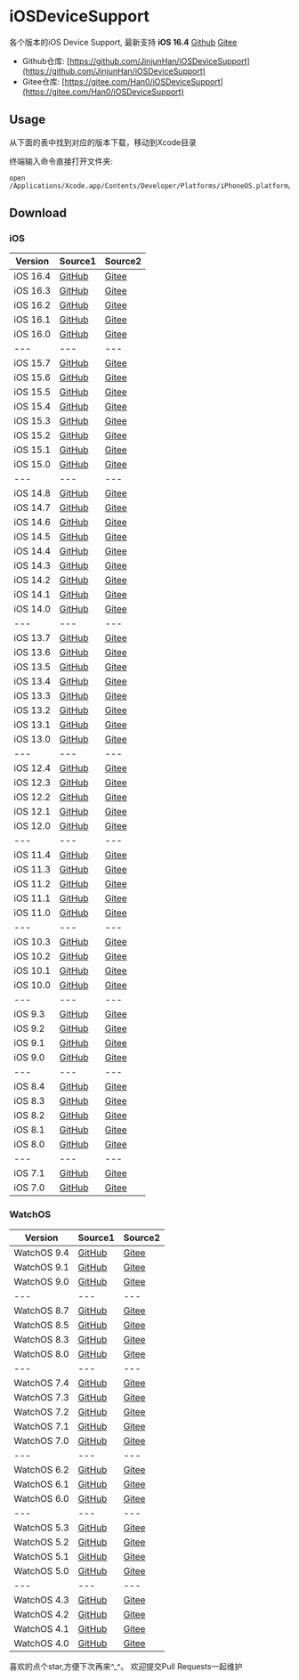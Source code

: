 # iOSDeviceSupport
各个版本的iOS Device Support, 最新支持 **iOS 16.4** [<u>Github</u>](https://github.com/JinjunHan/iOSDeviceSupport/raw/master/iOSDeviceSupport/16.4.zip) [<u>Gitee</u>](https://gitee.com/Han0/iOSDeviceSupport/raw/master/iOSDeviceSupport/16.4.zip) 
* Github仓库: [https://github.com/JinjunHan/iOSDeviceSupport](https://github.com/JinjunHan/iOSDeviceSupport)
* Gitee仓库: [https://gitee.com/Han0/iOSDeviceSupport](https://gitee.com/Han0/iOSDeviceSupport)

## Usage
从下面的表中找到对应的版本下载，移动到Xcode目录

终端输入命令直接打开文件夹:
```
open /Applications/Xcode.app/Contents/Developer/Platforms/iPhoneOS.platform/DeviceSupport
```

## Download

### iOS
| Version | Source1 | Source2 |
| --- | --- | --- |
| iOS 16.4 | [GitHub](https://github.com/JinjunHan/iOSDeviceSupport/raw/master/iOSDeviceSupport/16.4.zip) | [Gitee](https://gitee.com/Han0/iOSDeviceSupport/raw/master/iOSDeviceSupport/16.4.zip) |
| iOS 16.3 | [GitHub](https://github.com/JinjunHan/iOSDeviceSupport/raw/master/iOSDeviceSupport/16.3.zip) | [Gitee](https://gitee.com/Han0/iOSDeviceSupport/raw/master/iOSDeviceSupport/16.3.zip) |
| iOS 16.2 | [GitHub](https://github.com/JinjunHan/iOSDeviceSupport/raw/master/iOSDeviceSupport/16.2.zip) | [Gitee](https://gitee.com/Han0/iOSDeviceSupport/raw/master/iOSDeviceSupport/16.2.zip) |
| iOS 16.1 | [GitHub](https://github.com/JinjunHan/iOSDeviceSupport/raw/master/iOSDeviceSupport/16.1.zip) | [Gitee](https://gitee.com/Han0/iOSDeviceSupport/raw/master/iOSDeviceSupport/16.1.zip) |
| iOS 16.0 | [GitHub](https://github.com/JinjunHan/iOSDeviceSupport/raw/master/iOSDeviceSupport/16.0.zip) | [Gitee](https://gitee.com/Han0/iOSDeviceSupport/raw/master/iOSDeviceSupport/16.0.zip) |
| --- | --- | --- |
| iOS 15.7 | [GitHub](https://github.com/JinjunHan/iOSDeviceSupport/raw/master/iOSDeviceSupport/15.7.zip) | [Gitee](https://gitee.com/Han0/iOSDeviceSupport/raw/master/iOSDeviceSupport/15.7.zip) |
| iOS 15.6 | [GitHub](https://github.com/JinjunHan/iOSDeviceSupport/raw/master/iOSDeviceSupport/15.6.zip) | [Gitee](https://gitee.com/Han0/iOSDeviceSupport/raw/master/iOSDeviceSupport/15.6.zip) |
| iOS 15.5 | [GitHub](https://github.com/JinjunHan/iOSDeviceSupport/raw/master/iOSDeviceSupport/15.5.zip) | [Gitee](https://gitee.com/Han0/iOSDeviceSupport/raw/master/iOSDeviceSupport/15.5.zip) |
| iOS 15.4 | [GitHub](https://github.com/JinjunHan/iOSDeviceSupport/raw/master/iOSDeviceSupport/15.4.zip)  | [Gitee](https://gitee.com/Han0/iOSDeviceSupport/raw/master/iOSDeviceSupport/15.4.zip) |
| iOS 15.3 | [GitHub](https://github.com/JinjunHan/iOSDeviceSupport/raw/master/iOSDeviceSupport/15.3.zip) | [Gitee](https://gitee.com/Han0/iOSDeviceSupport/raw/master/iOSDeviceSupport/15.3.zip) |
| iOS 15.2 | [GitHub](https://github.com/JinjunHan/iOSDeviceSupport/raw/master/iOSDeviceSupport/15.2.zip) | [Gitee](https://gitee.com/Han0/iOSDeviceSupport/raw/master/iOSDeviceSupport/15.2.zip) |
| iOS 15.1 | [GitHub](https://github.com/JinjunHan/iOSDeviceSupport/raw/master/iOSDeviceSupport/15.1.zip) | [Gitee](https://gitee.com/Han0/iOSDeviceSupport/raw/master/iOSDeviceSupport/15.1.zip) |
| iOS 15.0 | [GitHub](https://github.com/JinjunHan/iOSDeviceSupport/raw/master/iOSDeviceSupport/15.0.zip) | [Gitee](https://gitee.com/Han0/iOSDeviceSupport/raw/master/iOSDeviceSupport/15.0.zip) |
| --- | --- | --- |
| iOS 14.8 | [GitHub](https://github.com/JinjunHan/iOSDeviceSupport/raw/master/iOSDeviceSupport/14.8.zip) | [Gitee](https://gitee.com/Han0/iOSDeviceSupport/raw/master/iOSDeviceSupport/14.8.zip) |
| iOS 14.7 | [GitHub](https://github.com/JinjunHan/iOSDeviceSupport/raw/master/iOSDeviceSupport/14.7.zip) | [Gitee](https://gitee.com/Han0/iOSDeviceSupport/raw/master/iOSDeviceSupport/14.7.zip) |
| iOS 14.6 | [GitHub](https://github.com/JinjunHan/iOSDeviceSupport/raw/master/iOSDeviceSupport/14.6.zip) | [Gitee](https://gitee.com/Han0/iOSDeviceSupport/raw/master/iOSDeviceSupport/14.6.zip) |
| iOS 14.5 | [GitHub](https://github.com/JinjunHan/iOSDeviceSupport/raw/master/iOSDeviceSupport/14.5.zip) | [Gitee](https://gitee.com/Han0/iOSDeviceSupport/raw/master/iOSDeviceSupport/14.5.zip) |
| iOS 14.4 | [GitHub](https://github.com/JinjunHan/iOSDeviceSupport/raw/master/iOSDeviceSupport/14.4.zip) | [Gitee](https://gitee.com/Han0/iOSDeviceSupport/raw/master/iOSDeviceSupport/14.4.zip) |
| iOS 14.3 | [GitHub](https://github.com/JinjunHan/iOSDeviceSupport/raw/master/iOSDeviceSupport/14.3.zip) | [Gitee](https://gitee.com/Han0/iOSDeviceSupport/raw/master/iOSDeviceSupport/14.3.zip) |
| iOS 14.2 | [GitHub](https://github.com/JinjunHan/iOSDeviceSupport/raw/master/iOSDeviceSupport/14.2.zip) | [Gitee](https://gitee.com/Han0/iOSDeviceSupport/raw/master/iOSDeviceSupport/14.2.zip) |
| iOS 14.1 | [GitHub](https://github.com/JinjunHan/iOSDeviceSupport/raw/master/iOSDeviceSupport/14.1.zip) | [Gitee](https://gitee.com/Han0/iOSDeviceSupport/raw/master/iOSDeviceSupport/14.1.zip) |
| iOS 14.0 | [GitHub](https://github.com/JinjunHan/iOSDeviceSupport/raw/master/iOSDeviceSupport/14.0.zip) | [Gitee](https://gitee.com/Han0/iOSDeviceSupport/raw/master/iOSDeviceSupport/14.0.zip) |
| --- | --- | --- |
| iOS 13.7 | [GitHub](https://github.com/JinjunHan/iOSDeviceSupport/raw/master/iOSDeviceSupport/13.7.zip) | [Gitee](https://gitee.com/Han0/iOSDeviceSupport/raw/master/iOSDeviceSupport/13.7.zip) |
| iOS 13.6 | [GitHub](https://github.com/JinjunHan/iOSDeviceSupport/raw/master/iOSDeviceSupport/13.6.zip) | [Gitee](https://gitee.com/Han0/iOSDeviceSupport/raw/master/iOSDeviceSupport/13.6.zip) |
| iOS 13.5 | [GitHub](https://github.com/JinjunHan/iOSDeviceSupport/raw/master/iOSDeviceSupport/13.5.zip) | [Gitee](https://gitee.com/Han0/iOSDeviceSupport/raw/master/iOSDeviceSupport/13.5.zip) |
| iOS 13.4 | [GitHub](https://github.com/JinjunHan/iOSDeviceSupport/raw/master/iOSDeviceSupport/13.4.zip) | [Gitee](https://gitee.com/Han0/iOSDeviceSupport/raw/master/iOSDeviceSupport/13.4.zip) |
| iOS 13.3 | [GitHub](https://github.com/JinjunHan/iOSDeviceSupport/raw/master/iOSDeviceSupport/13.3.zip) | [Gitee](https://gitee.com/Han0/iOSDeviceSupport/raw/master/iOSDeviceSupport/13.3.zip) |
| iOS 13.2 | [GitHub](https://github.com/JinjunHan/iOSDeviceSupport/raw/master/iOSDeviceSupport/13.2.zip) | [Gitee](https://gitee.com/Han0/iOSDeviceSupport/raw/master/iOSDeviceSupport/13.2.zip) |
| iOS 13.1 | [GitHub](https://github.com/JinjunHan/iOSDeviceSupport/raw/master/iOSDeviceSupport/13.1.zip) | [Gitee](https://gitee.com/Han0/iOSDeviceSupport/raw/master/iOSDeviceSupport/13.1.zip) |
| iOS 13.0 | [GitHub](https://github.com/JinjunHan/iOSDeviceSupport/raw/master/iOSDeviceSupport/13.0.zip) | [Gitee](https://gitee.com/Han0/iOSDeviceSupport/raw/master/iOSDeviceSupport/13.0.zip) |
| --- | --- | --- |
| iOS 12.4 | [GitHub](https://github.com/JinjunHan/iOSDeviceSupport/raw/master/iOSDeviceSupport/12.4.zip) | [Gitee](https://gitee.com/Han0/iOSDeviceSupport/raw/master/iOSDeviceSupport/12.4.zip) |
| iOS 12.3 | [GitHub](https://github.com/JinjunHan/iOSDeviceSupport/raw/master/iOSDeviceSupport/12.3.zip) | [Gitee](https://gitee.com/Han0/iOSDeviceSupport/raw/master/iOSDeviceSupport/12.3.zip) |
| iOS 12.2 | [GitHub](https://github.com/JinjunHan/iOSDeviceSupport/raw/master/iOSDeviceSupport/12.2.zip) | [Gitee](https://gitee.com/Han0/iOSDeviceSupport/raw/master/iOSDeviceSupport/12.2.zip) |
| iOS 12.1 | [GitHub](https://github.com/JinjunHan/iOSDeviceSupport/raw/master/iOSDeviceSupport/12.1.zip) | [Gitee](https://gitee.com/Han0/iOSDeviceSupport/raw/master/iOSDeviceSupport/12.1.zip) |
| iOS 12.0 | [GitHub](https://github.com/JinjunHan/iOSDeviceSupport/raw/master/iOSDeviceSupport/12.0.zip) | [Gitee](https://gitee.com/Han0/iOSDeviceSupport/raw/master/iOSDeviceSupport/12.0.zip) |
| --- | --- | --- |
| iOS 11.4 | [GitHub](https://github.com/JinjunHan/iOSDeviceSupport/raw/master/iOSDeviceSupport/11.4.zip) | [Gitee](https://gitee.com/Han0/iOSDeviceSupport/raw/master/iOSDeviceSupport/11.4.zip) |
| iOS 11.3 | [GitHub](https://github.com/JinjunHan/iOSDeviceSupport/raw/master/iOSDeviceSupport/11.3.zip) | [Gitee](https://gitee.com/Han0/iOSDeviceSupport/raw/master/iOSDeviceSupport/11.3.zip) |
| iOS 11.2 | [GitHub](https://github.com/JinjunHan/iOSDeviceSupport/raw/master/iOSDeviceSupport/11.2.zip) | [Gitee](https://gitee.com/Han0/iOSDeviceSupport/raw/master/iOSDeviceSupport/11.2.zip) |
| iOS 11.1 | [GitHub](https://github.com/JinjunHan/iOSDeviceSupport/raw/master/iOSDeviceSupport/11.1.zip) | [Gitee](https://gitee.com/Han0/iOSDeviceSupport/raw/master/iOSDeviceSupport/11.1.zip) |
| iOS 11.0 | [GitHub](https://github.com/JinjunHan/iOSDeviceSupport/raw/master/iOSDeviceSupport/11.0.zip) | [Gitee](https://gitee.com/Han0/iOSDeviceSupport/raw/master/iOSDeviceSupport/11.0.zip) |
| --- | --- | --- |
| iOS 10.3 | [GitHub](https://github.com/JinjunHan/iOSDeviceSupport/raw/master/iOSDeviceSupport/10.3.zip) | [Gitee](https://gitee.com/Han0/iOSDeviceSupport/raw/master/iOSDeviceSupport/10.3.zip) |
| iOS 10.2 | [GitHub](https://github.com/JinjunHan/iOSDeviceSupport/raw/master/iOSDeviceSupport/10.2.zip) | [Gitee](https://gitee.com/Han0/iOSDeviceSupport/raw/master/iOSDeviceSupport/10.2.zip) |
| iOS 10.1 | [GitHub](https://github.com/JinjunHan/iOSDeviceSupport/raw/master/iOSDeviceSupport/10.1.zip) | [Gitee](https://gitee.com/Han0/iOSDeviceSupport/raw/master/iOSDeviceSupport/10.1.zip) |
| iOS 10.0 | [GitHub](https://github.com/JinjunHan/iOSDeviceSupport/raw/master/iOSDeviceSupport/10.0.zip) | [Gitee](https://gitee.com/Han0/iOSDeviceSupport/raw/master/iOSDeviceSupport/10.0.zip) |
| --- | --- | --- |
| iOS 9.3 | [GitHub](https://github.com/JinjunHan/iOSDeviceSupport/raw/master/iOSDeviceSupport/9.3.zip) | [Gitee](https://gitee.com/Han0/iOSDeviceSupport/raw/master/iOSDeviceSupport/9.3.zip) |
| iOS 9.2 | [GitHub](https://github.com/JinjunHan/iOSDeviceSupport/raw/master/iOSDeviceSupport/9.2.zip) | [Gitee](https://gitee.com/Han0/iOSDeviceSupport/raw/master/iOSDeviceSupport/9.2.zip) |
| iOS 9.1 | [GitHub](https://github.com/JinjunHan/iOSDeviceSupport/raw/master/iOSDeviceSupport/9.1.zip) | [Gitee](https://gitee.com/Han0/iOSDeviceSupoort/raw/master/iOSDeviceSupport/9.1.zip) |
| iOS 9.0 | [GitHub](https://github.com/JinjunHan/iOSDeviceSupport/raw/master/iOSDeviceSupport/9.0.zip) | [Gitee](https://gitee.com/Han0/iOSDeviceSupport/raw/master/iOSDeviceSupport/9.0.zip) |
| --- | --- | --- |
| iOS 8.4 | [GitHub](https://github.com/JinjunHan/iOSDeviceSupport/raw/master/iOSDeviceSupport/8.4.zip) | [Gitee](https://gitee.com/Han0/iOSDeviceSupport/raw/master/iOSDeviceSupport/8.4.zip) |
| iOS 8.3 | [GitHub](https://github.com/JinjunHan/iOSDeviceSupport/raw/master/iOSDeviceSupport/8.3.zip) | [Gitee](https://gitee.com/Han0/iOSDeviceSupport/raw/master/iOSDeviceSupport/8.3.zip) |
| iOS 8.2 | [GitHub](https://github.com/JinjunHan/iOSDeviceSupport/raw/master/iOSDeviceSupport/8.2.zip) | [Gitee](https://gitee.com/Han0/iOSDeviceSupport/raw/master/iOSDeviceSupport/8.2.zip) |
| iOS 8.1 | [GitHub](https://github.com/JinjunHan/iOSDeviceSupport/raw/master/iOSDeviceSupport/8.1.zip) | [Gitee](https://gitee.com/Han0/iOSDeviceSupport/raw/master/iOSDeviceSupport/8.1.zip) |
| iOS 8.0 | [GitHub](https://github.com/JinjunHan/iOSDeviceSupport/raw/master/iOSDeviceSupport/8.0.zip) | [Gitee](https://gitee.com/Han0/iOSDeviceSupport/raw/master/iOSDeviceSupport/8.0.zip) |
| --- | --- | --- |
| iOS 7.1 | [GitHub](https://github.com/JinjunHan/iOSDeviceSupport/raw/master/iOSDeviceSupport/7.1.zip) | [Gitee](https://gitee.com/Han0/iOSDeviceSupport/raw/master/iOSDeviceSupport/7.1.zip) |
| iOS 7.0 | [GitHub](https://github.com/JinjunHan/iOSDeviceSupport/raw/master/iOSDeviceSupport/7.0.zip) | [Gitee](https://gitee.com/Han0/iOSDeviceSupport/raw/master/iOSDeviceSupport/7.0.zip) |

### WatchOS
| Version | Source1 | Source2 |
| --- | --- | --- |
| WatchOS 9.4 | [GitHub](https://github.com/JinjunHan/iOSDeviceSupport/raw/master/WatchOSDeviceSupport/9.4.zip) | [Gitee](https://gitee.com/Han0/iOSDeviceSupport/raw/master/WatchOSDeviceSupport/9.4.zip) |
| WatchOS 9.1 | [GitHub](https://github.com/JinjunHan/iOSDeviceSupport/raw/master/WatchOSDeviceSupport/9.1.zip) | [Gitee](https://gitee.com/Han0/iOSDeviceSupport/raw/master/WatchOSDeviceSupport/9.1.zip) |
| WatchOS 9.0 | [GitHub](https://github.com/JinjunHan/iOSDeviceSupport/raw/master/WatchOSDeviceSupport/9.0.zip) | [Gitee](https://gitee.com/Han0/iOSDeviceSupport/raw/master/WatchOSDeviceSupport/9.0.zip) |
| --- | --- | --- |
| WatchOS 8.7 | [GitHub](https://github.com/JinjunHan/iOSDeviceSupport/raw/master/WatchOSDeviceSupport/8.7.zip) | [Gitee](https://gitee.com/Han0/iOSDeviceSupport/raw/master/WatchOSDeviceSupport/8.7.zip) |
| WatchOS 8.5 | [GitHub](https://github.com/JinjunHan/iOSDeviceSupport/raw/master/WatchOSDeviceSupport/8.5.zip) | [Gitee](https://gitee.com/Han0/iOSDeviceSupport/raw/master/WatchOSDeviceSupport/8.5.zip) |
| WatchOS 8.3 | [GitHub](https://github.com/JinjunHan/iOSDeviceSupport/raw/master/WatchOSDeviceSupport/8.3.zip) | [Gitee](https://gitee.com/Han0/iOSDeviceSupport/raw/master/WatchOSDeviceSupport/8.3.zip) |
| WatchOS 8.0 | [GitHub](https://github.com/JinjunHan/iOSDeviceSupport/raw/master/WatchOSDeviceSupport/8.0.zip) | [Gitee](https://gitee.com/Han0/iOSDeviceSupport/raw/master/WatchOSDeviceSupport/8.0.zip) |
| --- | --- | --- |
| WatchOS 7.4 | [GitHub](https://github.com/JinjunHan/iOSDeviceSupport/raw/master/WatchOSDeviceSupport/7.4.zip) | [Gitee](https://gitee.com/Han0/iOSDeviceSupport/raw/master/WatchOSDeviceSupport/7.4.zip) |
| WatchOS 7.3 | [GitHub](https://github.com/JinjunHan/iOSDeviceSupport/raw/master/WatchOSDeviceSupport/7.3.zip) | [Gitee](https://gitee.com/Han0/iOSDeviceSupport/raw/master/WatchOSDeviceSupport/7.3.zip) |
| WatchOS 7.2 | [GitHub](https://github.com/JinjunHan/iOSDeviceSupport/raw/master/WatchOSDeviceSupport/7.2.zip) | [Gitee](https://gitee.com/Han0/iOSDeviceSupport/raw/master/WatchOSDeviceSupport/7.2.zip) |
| WatchOS 7.1 | [GitHub](https://github.com/JinjunHan/iOSDeviceSupport/raw/master/WatchOSDeviceSupport/7.1.zip) | [Gitee](https://gitee.com/Han0/iOSDeviceSupport/raw/master/WatchOSDeviceSupport/7.1.zip) |
| WatchOS 7.0 | [GitHub](https://github.com/JinjunHan/iOSDeviceSupport/raw/master/WatchOSDeviceSupport/7.0.zip) | [Gitee](https://gitee.com/Han0/iOSDeviceSupport/raw/master/WatchOSDeviceSupport/7.0.zip) |
| --- | --- | --- |
| WatchOS 6.2 | [GitHub](https://github.com/JinjunHan/iOSDeviceSupport/raw/master/WatchOSDeviceSupport/6.2.zip) | [Gitee](https://gitee.com/Han0/iOSDeviceSupport/raw/master/WatchOSDeviceSupport/6.2.zip) |
| WatchOS 6.1 | [GitHub](https://github.com/JinjunHan/iOSDeviceSupport/raw/master/WatchOSDeviceSupport/6.1.zip) | [Gitee](https://gitee.com/Han0/iOSDeviceSupport/raw/master/WatchOSDeviceSupport/6.1.zip) |
| WatchOS 6.0 | [GitHub](https://github.com/JinjunHan/iOSDeviceSupport/raw/master/WatchOSDeviceSupport/6.0.zip) | [Gitee](https://gitee.com/Han0/iOSDeviceSupport/raw/master/WatchOSDeviceSupport/6.0.zip) |
| --- | --- | --- |
| WatchOS 5.3 | [GitHub](https://github.com/JinjunHan/iOSDeviceSupport/raw/master/WatchOSDeviceSupport/5.3.zip) | [Gitee](https://gitee.com/Han0/iOSDeviceSupport/raw/master/WatchOSDeviceSupport/5.3.zip) |
| WatchOS 5.2 | [GitHub](https://github.com/JinjunHan/iOSDeviceSupport/raw/master/WatchOSDeviceSupport/5.2.zip) | [Gitee](https://gitee.com/Han0/iOSDeviceSupport/raw/master/WatchOSDeviceSupport/5.2.zip) |
| WatchOS 5.1 | [GitHub](https://github.com/JinjunHan/iOSDeviceSupport/raw/master/WatchOSDeviceSupport/5.1.zip) | [Gitee](https://gitee.com/Han0/iOSDeviceSupport/raw/master/WatchOSDeviceSupport/5.1.zip) |
| WatchOS 5.0 | [GitHub](https://github.com/JinjunHan/iOSDeviceSupport/raw/master/WatchOSDeviceSupport/5.0.zip) | [Gitee](https://gitee.com/Han0/iOSDeviceSupport/raw/master/WatchOSDeviceSupport/5.0.zip) |
| --- | --- | --- |
| WatchOS 4.3 | [GitHub](https://github.com/JinjunHan/iOSDeviceSupport/raw/master/WatchOSDeviceSupport/4.3.zip) | [Gitee](https://gitee.com/Han0/iOSDeviceSupport/raw/master/WatchOSDeviceSupport/4.3.zip) |
| WatchOS 4.2 | [GitHub](https://github.com/JinjunHan/iOSDeviceSupport/raw/master/WatchOSDeviceSupport/4.2.zip) | [Gitee](https://gitee.com/Han0/iOSDeviceSupport/raw/master/WatchOSDeviceSupport/4.2.zip) |
| WatchOS 4.1 | [GitHub](https://github.com/JinjunHan/iOSDeviceSupport/raw/master/WatchOSDeviceSupport/4.1.zip) | [Gitee](https://gitee.com/Han0/iOSDeviceSupport/raw/master/WatchOSDeviceSupport/4.1.zip) |
| WatchOS 4.0 | [GitHub](https://github.com/JinjunHan/iOSDeviceSupport/raw/master/WatchOSDeviceSupport/4.0.zip) | [Gitee](https://gitee.com/Han0/iOSDeviceSupport/raw/master/WatchOSDeviceSupport/4.0.zip) |

喜欢的点个star,方便下次再来^_^。
欢迎提交Pull Requests一起维护

